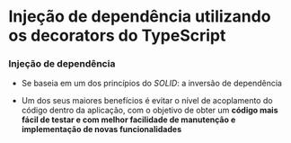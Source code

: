 # Injeção de dependência utilizando os decorators do TypeScript

### Injeção de dependência

* Se baseia em um dos princípios do *SOLID*: a inversão de dependência

* Um dos seus maiores benefícios é evitar o nível de acoplamento do código dentro da aplicação, com o objetivo de obter um **código mais fácil de testar e com melhor facilidade de manutenção e implementação de novas funcionalidades**